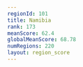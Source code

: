 ```yaml
---
regionId: 101
title: Namibia
rank: 173
meanScore: 62.4
globalMeanScore: 68.78
numRegions: 220
layout: region_score
---
```

